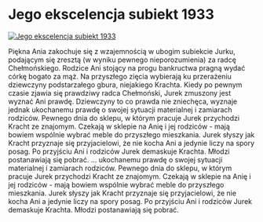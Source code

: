 Jego ekscelencja subiekt 1933 
=============
[![Jego ekscelencja subiekt 1933 ](http://vidos.pl/images/player.gif)](http://vidos.pl/jego-ekscelencja-subiekt-1933)

 Piękna Ania zakochuje się z wzajemnością w ubogim subiekcie Jurku, podającym się zresztą (w wyniku pewnego nieporozumienia) za radcę Chełmońskiego. Rodzice Ani stojący na progu bankructwa pragną wydać córkę bogato za mąż. Na przyszłego zięcia wybierają ku przerażeniu dziewczyny podstarzałego gbura, niejakiego Krachta. Kiedy po pewnym czasie zjawia się prawdziwy radca Chełmoński, Jurek zmuszony jest wyznać Ani prawdę. Dziewczyny to co prawda nie zniechęca, wyznaje jednak ukochanemu prawdę o swojej sytuacji materialnej i zamiarach rodziców. Pewnego dnia do sklepu, w którym pracuje Jurek przychodzi Kracht ze znajomym. Czekają w sklepie na Anię i jej rodziców - mają bowiem wspólnie wybrać meble do przyszłego mieszkania. Jurek słyszy jak Kracht przyznaje się przyjacielowi, że nie kocha Ani a jedynie liczy na spory posag. Po przyjściu Ani i rodziców Jurek demaskuje Krachta. Młodzi postanawiają się pobrać.   ... ukochanemu prawdę o swojej sytuacji materialnej i zamiarach rodziców. Pewnego dnia do sklepu, w którym pracuje Jurek przychodzi Kracht ze znajomym. Czekają w sklepie na Anię i jej rodziców - mają bowiem wspólnie wybrać meble do przyszłego mieszkania. Jurek słyszy jak Kracht przyznaje się przyjacielowi, że nie kocha Ani a jedynie liczy na spory posag. Po przyjściu Ani i rodziców Jurek demaskuje Krachta. Młodzi postanawiają się pobrać.
